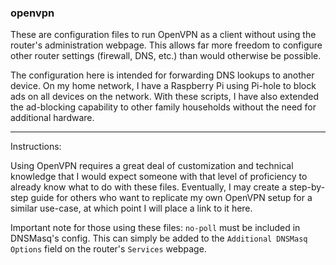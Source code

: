 ### openvpn

These are configuration files to run OpenVPN as a client without using the router's administration webpage. This allows far more freedom to configure other router settings (firewall, DNS, etc.) than would otherwise be possible.

The configuration here is intended for forwarding DNS lookups to another device. On my home network, I have a Raspberry Pi using Pi-hole to block ads on all devices on the network. With these scripts, I have also extended the ad-blocking capability to other family households without the need for additional hardware.

---

Instructions:

Using OpenVPN requires a great deal of customization and technical knowledge that I would expect someone with that level of proficiency to already know what to do with these files. Eventually, I may create a step-by-step guide for others who want to replicate my own OpenVPN setup for a similar use-case, at which point I will place a link to it here.

Important note for those using these files: `no-poll` must be included in DNSMasq's config. This can simply be added to the `Additional DNSMasq Options` field on the router's `Services` webpage.
